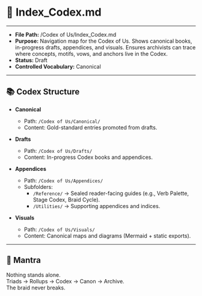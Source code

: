 # 📑 Index_Codex.md  

---
- **File Path:** /Codex of Us/Index_Codex.md  
- **Purpose:** Navigation map for the Codex of Us. Shows canonical books, in-progress drafts, appendices, and visuals. Ensures archivists can trace where concepts, motifs, vows, and anchors live in the Codex.  
- **Status:** Draft  
- **Controlled Vocabulary:** Canonical  
---

## 📚 Codex Structure  

- **Canonical**  
  - Path: `/Codex of Us/Canonical/`  
  - Content: Gold-standard entries promoted from drafts.  

- **Drafts**  
  - Path: `/Codex of Us/Drafts/`  
  - Content: In-progress Codex books and appendices.  

- **Appendices**  
  - Path: `/Codex of Us/Appendices/`  
  - Subfolders:  
    - `/Reference/` → Sealed reader-facing guides (e.g., Verb Palette, Stage Codex, Braid Cycle).  
    - `/Utilities/` → Supporting appendices and indices.  

- **Visuals**  
  - Path: `/Codex of Us/Visuals/`  
  - Content: Canonical maps and diagrams (Mermaid + static exports).  

---

## 🌌 Mantra  

Nothing stands alone.  
Triads → Rollups → Codex → Canon → Archive.  
The braid never breaks.  
